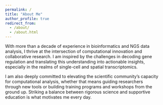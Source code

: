 ```yaml
---
permalink: /
title: "About Me"
author_profile: true
redirect_from: 
  - /about/
  - /about.html
---
```



With more than a decade of experience in bioinformatics and NGS data analysis, I thrive at the intersection of computational innovation and collaborative research. I am inspired by the challenges in decoding gene regulation and translating this understanding into actionable insights, especially in the realms of single-cell and spatial transcriptomics.

I am also deeply committed to elevating the scientific community’s capacity for computational analysis, whether that means guiding researchers through new tools or building training programs and workshops from the ground up. Striking a balance between rigorous science and supportive education is what motivates me every day.

